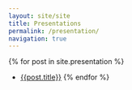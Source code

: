 ```yaml
---
layout: site/site
title: Presentations
permalink: /presentation/
navigation: true
---
```

  {% for post in site.presentation   %}    
  * [{{post.title}}]({{post.url}})
  {% endfor %}
